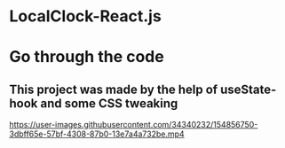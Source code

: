 # LocalClock-React.js

# Go through the code 
## This project was made by the help of useState-hook and some CSS tweaking







https://user-images.githubusercontent.com/34340232/154856750-3dbff65e-57bf-4308-87b0-13e7a4a732be.mp4


